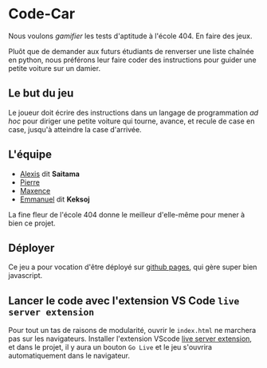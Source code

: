 # Code-Car

Nous voulons *gamifier* les tests d'aptitude à l'école 404. En faire des jeux.

Pluôt que de demander aux futurs étudiants de renverser une liste chaînée en python, nous préférons leur faire coder des instructions pour guider une petite voiture sur un damier.

## Le but du jeu

Le joueur doit écrire des instructions dans un langage de programmation *ad hoc*
pour diriger une petite voiture qui tourne, avance, et recule de case en case,
jusqu'à atteindre la case d'arrivée.

## L'équipe

- [Alexis](https://github.com/5aitama) dit **Saitama**
- [Pierre](https://pierremussier.github.io/)
- [Maxence](https://github.com/maxsab-git)
- [Emmanuel](https://github.com/Keksoj/) dit **Keksoj**

La fine fleur de l'école 404 donne le meilleur d'elle-même pour mener à bien ce projet.

## Déployer

Ce jeu a pour vocation d'être déployé sur [github pages](https://pages.github.com/), qui gère super bien javascript.

## Lancer le code avec l'extension VS Code `live server extension`

Pour tout un tas de raisons de modularité, ouvrir le `index.html` ne marchera pas sur les navigateurs.
Installer l'extension VScode [live server extension](https://marketplace.visualstudio.com/items?itemName=ritwickdey.LiveServer),
et dans le projet, il y aura un bouton `Go Live` et le jeu s'ouvrira automatiquement dans le navigateur.
